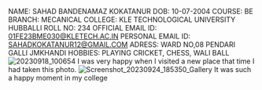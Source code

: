 NAME: SAHAD BANDENAMAZ KOKATANUR 
DOB: 10-07-2004
COURSE: BE 
BRANCH: MECANICAL 
COLLEGE: KLE TECHNOLOGICAL UNIVERSITY HUBBALLI 
ROLL NO: 234
OFFICIAL EMAIL ID: 01FE23BME030@KLETECH.AC.IN 
PERSONAL EMAIL ID: SAHADKOKATANUR12@GMAIL.COM 
ADRESS: WARD NO,08 PENDARI GALLI JMKHANDI
HOBBIES: PLAYING CRICKET, CHESS, WALI BALL
![20230918_100654](https://github.com/01fe23bme030/01fe23bme030/assets/145796919/93248802-2ba1-43b9-b07a-5d53efba30ba)
I was very happy when I visited a new place that time I had taken this photo.
![Screenshot_20230924_185350_Gallery](https://github.com/01fe23bme030/01fe23bme030/assets/145796919/44e8068b-5b52-4b84-8257-120124623827)
It was such a happy moment in my college 



